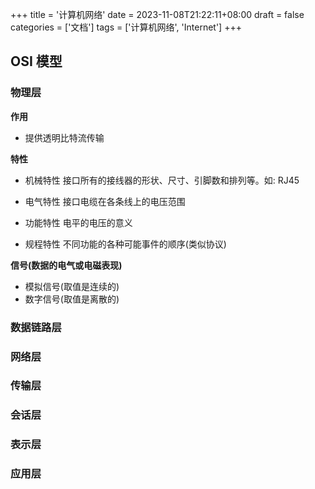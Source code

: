 +++
title = '计算机网络'
date = 2023-11-08T21:22:11+08:00
draft = false
categories = ['文档']
tags = ['计算机网络', 'Internet']
+++

## OSI 模型

### 物理层

**作用**

- 提供透明比特流传输

**特性**

- 机械特性
接口所有的接线器的形状、尺寸、引脚数和排列等。如: RJ45

- 电气特性
接口电缆在各条线上的电压范围

- 功能特性
电平的电压的意义

- 规程特性
不同功能的各种可能事件的顺序(类似协议)

**信号(数据的电气或电磁表现)**

- 模拟信号(取值是连续的)
- 数字信号(取值是离散的)

### 数据链路层

### 网络层

### 传输层

### 会话层

### 表示层

### 应用层
